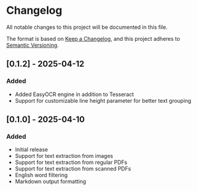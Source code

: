 # Changelog

All notable changes to this project will be documented in this file.

The format is based on [Keep a Changelog](https://keepachangelog.com/en/1.0.0/),
and this project adheres to [Semantic Versioning](https://semver.org/spec/v2.0.0.html).

## [0.1.2] - 2025-04-12

### Added
- Added EasyOCR engine in addition to Tesseract
- Support for customizable line height parameter for better text grouping



## [0.1.0] - 2025-04-10

### Added
- Initial release
- Support for text extraction from images
- Support for text extraction from regular PDFs
- Support for text extraction from scanned PDFs
- English word filtering
- Markdown output formatting 